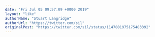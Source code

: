 ```yaml
---
date: "Fri Jul 05 09:57:09 +0000 2019"
layout: "like"
authorName: "Stuart Langridge"
authorUrl: "https://twitter.com/sil"
originalPost: "https://twitter.com/sil/status/1147081975175483392"
---
```

